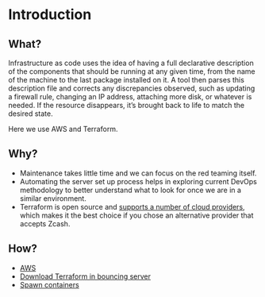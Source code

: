 # Introduction

## What?

Infrastructure as code uses the idea of having a full declarative description of the components
that should be running at any given time, from the name of the machine to the last package
installed on it. A tool then parses this description file and corrects any discrepancies observed,
such as updating a firewall rule, changing an IP address, attaching more disk, or whatever is needed. 
If the resource disappears, it’s brought back to life to match the desired state. 

Here we use AWS and Terraform.

## Why?

* Maintenance takes little time and we can focus on the red teaming itself.
* Automating the server set up process helps in exploring current DevOps methodology to better understand what to look 
for once we are in a similar environment.
* Terraform is open source and [supports a number of cloud providers](https://registry.terraform.io/browse/providers), 
which makes it the best choice if you chose an alternative provider that accepts Zcash.

## How?

* [AWS](aws.md)
* [Download Terraform in bouncing server](terraform.md)
* [Spawn containers](containers.md)






